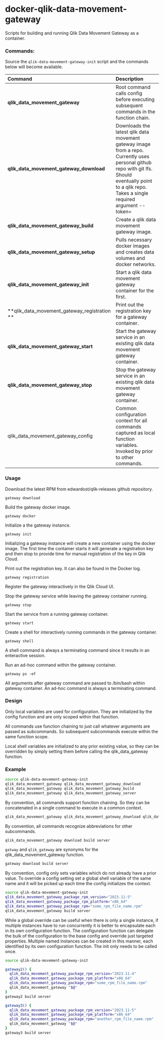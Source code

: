 # docker-qlik-data-movement-gateway

Scripts for building and running Qlik Data Movement Gateway as a container.


### Commands:

Source the `qlik-data-movement-gateway-init` script and the commands below will become available.

| Command                               | Description                                                                                     |
|:--------------------------------------|:------------------------------------------------------------------------------------------------|
|  **qlik_data_movement_gateway**       | Root command calls config before executing subsequent commands in the function chain.           |
|  **qlik_data_movement_gateway_download** | Downloads the latest qlik data movement gateway image from a repo.  Currently uses personal github repo with git lfs.  Should eventually point to a qlik repo.  Takes a single required argument --token=<github token> |
|  **qlik_data_movement_gateway_build** | Create a qlik data movement gateway image.                                                      |
|  **qlik_data_movement_gateway_setup** | Pulls necessary docker images and creates data volumes and docker networks.                     |
|  **qlik_data_movement_gateway_init**  | Start a qlik data movement gateway container for the first.                                     |
|  **qlik_data_movement_gateway_registration **  | Print out the registration key for a gateway container.                                |
|  **qlik_data_movement_gateway_start** | Start the gateway service in an existing qlik data movement gateway container.                  |
|  **qlik_data_movement_gateway_stop**  | Stop the gateway service in an existing qlik data movement gateway container.                   |
|  qlik_data_movement_gateway_config    | Common configuration context for all commands captured as local function variables. Invoked by prior to other commands. |


### Usage

Download the latest RPM from edwardost/qlik-releases github repository.

    gateway download

Build the gateway docker image.

    gateway docker

Initialize a the gateway instance.

    gateway init

Initializing a gateway instance will create a new container using the docker image.  The first time the container starts it will generate a registration key and
then stop to provide time for manual registration of the key in Qlik Cloud.

Print out the registration key.  It can also be found in the Docker log.

    gateway registration

Register the gateway interactively in the Qlik Cloud UI.

Stop the gateway service while leaving the gateway container running.

    gateway stop

Start the service from a running gateway container.

    gateway start

Create a shell for interactively running commands in the gateway container.

    gateway shell

A shell command is always a terminating command since it results in an enteractive session.

Run an ad-hoc command within the gateway container.

    gateway ps -ef

All arguments after gateway command are passed to /bin/bash within gateway container.  An ad-hoc command is always a terminating command.


### Design

Only local variables are used for configuration.  They are initialized by the config function and are only scoped within that function.

All  commands use function chaining to just call whatever arguments are passed as subcommands.  So subsequent subcommands execute within the same function scope.

Local shell variables are initialized to any prior existing value, so they can be overridden by simply setting them before calling the qlik_data_gateway function.


### Example

````bash
source qlik-data-movement-gateway-init
qlik_data_movement_gateway qlik_data_movement_gateway_download
qlik_data_movement_gateway qlik_data_movement_gateway_build
qlik_data_movement_gateway qlik_data_movement_gateway_server
````

By convention, all commands support function chaining.  So they can be concatenated in a single command to execute in a common context.

````bash
qlik_data_movement_gateway qlik_data_movement_gateway_download qlik_data_movement_gateway_build qlik_data_movement_gateway_server
````

By convention, all commands recognize abbreviations for other subcommands.

````bash
qlik_data_movement_gateway download build server
````

`gatway` and `qlik_gateway` are synonyms for the qlik_data_movement_gateway function.

````bash
gateway download build server
````

By convention, config only sets variables which do not already have a prior value.  To override a config setting set a global shell variable
of the same name and it will be picked up each time the config initializes the context.

````bash
source qlik-data-movement-gateway-init
qlik_data_movement_gateway_package_rpm_version="2023.11-5"
qlik_data_movement_gateway_package_rpm_platform="x86_64"
qlik_data_movement_gateway_package_rpm="some_rpm_file_name.rpm"
qlik_data_movement_gateway build server
````

While a global override can be useful when there is only a single instance, if multiple instances have to run concurrently it is better to encapsulate each
in its own configuration function.  The configuration function can delegate the bulk of the configuration to the base config and override just targeted properties.
Multiple named instances can be created in this manner, each identified by its own configuration function.   The init only needs to be called once.

````bash
source qlik-data-movement-gateway-init

gateway2() {
  qlik_data_movement_gateway_package_rpm_version="2023.11-4"
  qlik_data_movement_gateway_package_rpm_platform="x86_64"
  qlik_data_movement_gateway_package_rpm="some_rpm_file_name.rpm"
  qlik_data_movement_gateway "$@"
}
gateway2 build server

gateway3() {
  qlik_data_movement_gateway_package_rpm_version="2023.11-5"
  qlik_data_movement_gateway_package_rpm_platform="x86_64"
  qlik_data_movement_gateway_package_rpm="another_rpm_file_name.rpm"
  qlik_data_movement_gateway "$@"
}
gateway3 build server
````
